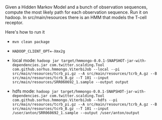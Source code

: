 Given a Hidden Markov Model and a bunch of observation sequences, compute the most likely path for each observation sequence. Run it on hadoop. In src/main/resources there is an HMM that models the T-cell receptor.

Here's how to run it

* `mvn clean package`
* `HADOOP_CLIENT_OPT=-Xmx2g`

* local mode:
`hadoop jar target/hmmongo-0.0.1-SNAPSHOT-jar-with-dependencies.jar com.twitter.scalding.Tool com.github.sorhus.hmmongo.ViterbiJob --local --pi src/main/resources/tcrb_pi.gz --A src/main/resources/tcrb_A.gz --B src/main/resources/tcrb_B.gz --T 101 --input src/main/resources/SRR060692_1.sample --output output`

* hdfs mode:
`hadoop jar target/hmmongo-0.0.1-SNAPSHOT-jar-with-dependencies.jar com.twitter.scalding.Tool com.github.sorhus.hmmongo.ViterbiJob --hdfs --pi src/main/resources/tcrb_pi.gz --A src/main/resources/tcrb_A.gz --B src/main/resources/tcrb_B.gz --T 101 --input /user/anton/SRR060692_1.sample --output /user/anton/output`
